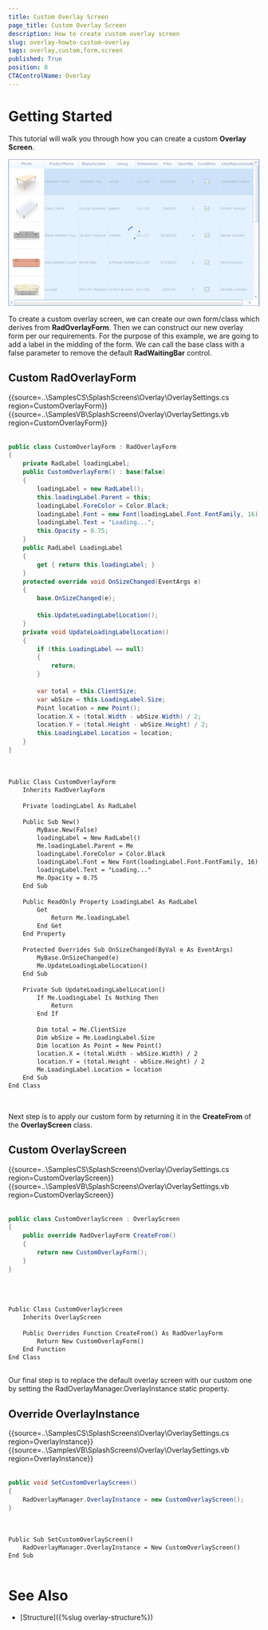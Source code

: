 ```yaml
---
title: Custom Overlay Screen
page_title: Custom Overlay Screen
description: How to create custom overlay screen
slug: overlay-howto-custom-overlay
tags: overlay,custom,form,screen
published: True
position: 0 
CTAControlName: Overlay
---
```


# Getting Started

This tutorial will walk you through how you can create a custom __Overlay Screen__. 

![overlay-howto-custom-overlay 001](images/overlay-howto-custom-overlay001.png)

To create a custom overlay screen, we can create our own form/class which derives from __RadOverlayForm__. Then we can construct our new overlay form per our requirements. For the purpose of this example, we are going to add a label in the midding of the form. We can call the base class with a false parameter to remove the default __RadWaitingBar__ control.

## Custom RadOverlayForm

{{source=..\SamplesCS\SplashScreens\Overlay\OverlaySettings.cs region=CustomOverlayForm}} 
{{source=..\SamplesVB\SplashScreens\Overlay\OverlaySettings.vb region=CustomOverlayForm}}

````C#

public class CustomOverlayForm : RadOverlayForm
{
	private RadLabel loadingLabel;
	public CustomOverlayForm() : base(false)
	{
		loadingLabel = new RadLabel();
		this.loadingLabel.Parent = this;
		loadingLabel.ForeColor = Color.Black;
		loadingLabel.Font = new Font(loadingLabel.Font.FontFamily, 16);
		loadingLabel.Text = "Loading...";
		this.Opacity = 0.75;
	}
	public RadLabel LoadingLabel
	{
		get { return this.loadingLabel; }
	}
	protected override void OnSizeChanged(EventArgs e)
	{
		base.OnSizeChanged(e);

		this.UpdateLoadingLabelLocation();
	}
	private void UpdateLoadingLabelLocation()
	{
		if (this.LoadingLabel == null)
		{
			return;
		}

		var total = this.ClientSize;
		var wbSize = this.LoadingLabel.Size;
		Point location = new Point();
		location.X = (total.Width - wbSize.Width) / 2;
		location.Y = (total.Height - wbSize.Height) / 2;
		this.LoadingLabel.Location = location;
	}
}
	

````
````VB.NET

Public Class CustomOverlayForm
    Inherits RadOverlayForm

    Private loadingLabel As RadLabel

    Public Sub New()
        MyBase.New(False)
        loadingLabel = New RadLabel()
        Me.loadingLabel.Parent = Me
        loadingLabel.ForeColor = Color.Black
        loadingLabel.Font = New Font(loadingLabel.Font.FontFamily, 16)
        loadingLabel.Text = "Loading..."
        Me.Opacity = 0.75
    End Sub

    Public ReadOnly Property LoadingLabel As RadLabel
        Get
            Return Me.loadingLabel
        End Get
    End Property

    Protected Overrides Sub OnSizeChanged(ByVal e As EventArgs)
        MyBase.OnSizeChanged(e)
        Me.UpdateLoadingLabelLocation()
    End Sub

    Private Sub UpdateLoadingLabelLocation()
        If Me.LoadingLabel Is Nothing Then
            Return
        End If

        Dim total = Me.ClientSize
        Dim wbSize = Me.LoadingLabel.Size
        Dim location As Point = New Point()
        location.X = (total.Width - wbSize.Width) / 2
        location.Y = (total.Height - wbSize.Height) / 2
        Me.LoadingLabel.Location = location
    End Sub
End Class



````

Next step is to apply our custom form by returning it in the __CreateFrom__ of the __OverlayScreen__ class.

## Custom OverlayScreen

{{source=..\SamplesCS\SplashScreens\Overlay\OverlaySettings.cs region=CustomOverlayScreen}} 
{{source=..\SamplesVB\SplashScreens\Overlay\OverlaySettings.vb region=CustomOverlayScreen}}

````C#

public class CustomOverlayScreen : OverlayScreen
{
	public override RadOverlayForm CreateFrom()
	{
		return new CustomOverlayForm();
	}
}

	

````
````VB.NET

Public Class CustomOverlayScreen
    Inherits OverlayScreen

    Public Overrides Function CreateFrom() As RadOverlayForm
        Return New CustomOverlayForm()
    End Function
End Class


````

Our final step is to replace the default overlay screen with our custom one by setting the RadOverlayManager.OverlayInstance static property.


## Override OverlayInstance

{{source=..\SamplesCS\SplashScreens\Overlay\OverlaySettings.cs region=OverlayInstance}} 
{{source=..\SamplesVB\SplashScreens\Overlay\OverlaySettings.vb region=OverlayInstance}}

````C#

public void SetCustomOverlayScreen()
{
	RadOverlayManager.OverlayInstance = new CustomOverlayScreen();
}
	

````
````VB.NET

Public Sub SetCustomOverlayScreen()
    RadOverlayManager.OverlayInstance = New CustomOverlayScreen()
End Sub


````



# See Also

* [Structure]({%slug overlay-structure%})
 
        
